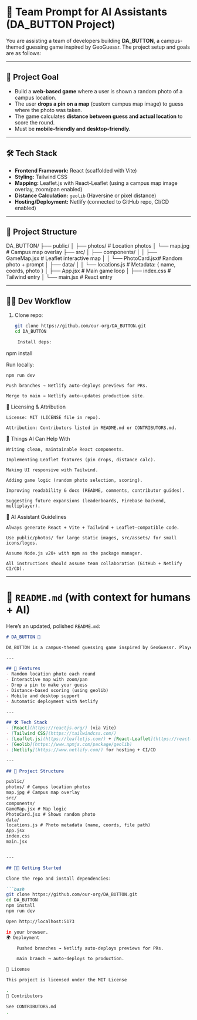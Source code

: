 # 🧭 Team Prompt for AI Assistants (DA_BUTTON Project)

You are assisting a team of developers building **DA_BUTTON**, a campus-themed guessing game inspired by GeoGuessr. The project setup and goals are as follows:

---

## 🎯 Project Goal
- Build a **web-based game** where a user is shown a random photo of a campus location.  
- The user **drops a pin on a map** (custom campus map image) to guess where the photo was taken.  
- The game calculates **distance between guess and actual location** to score the round.  
- Must be **mobile-friendly and desktop-friendly**.  

---

## 🛠️ Tech Stack
- **Frontend Framework:** React (scaffolded with Vite)  
- **Styling:** Tailwind CSS  
- **Mapping:** Leaflet.js with React-Leaflet (using a campus map image overlay, zoom/pan enabled)  
- **Distance Calculation:** `geolib` (Haversine or pixel distance)  
- **Hosting/Deployment:** Netlify (connected to GitHub repo, CI/CD enabled)  

---

## 📂 Project Structure

DA_BUTTON/
├── public/
│ ├── photos/ # Location photos
│ └── map.jpg # Campus map overlay
├── src/
│ ├── components/
│ │ ├── GameMap.jsx # Leaflet interactive map
│ │ └── PhotoCard.jsx# Random photo + prompt
│ ├── data/
│ │ └── locations.js # Metadata: { name, coords, photo }
│ ├── App.jsx # Main game loop
│ ├── index.css # Tailwind entry
│ └── main.jsx # React entry

---

## 👩‍💻 Dev Workflow
1. Clone repo:  
   ```bash
   git clone https://github.com/our-org/DA_BUTTON.git
   cd DA_BUTTON

    Install deps:

npm install

Run locally:

    npm run dev

    Push branches → Netlify auto-deploys previews for PRs.

    Merge to main → Netlify auto-updates production site.

📜 Licensing & Attribution

    License: MIT (LICENSE file in repo).

    Attribution: Contributors listed in README.md or CONTRIBUTORS.md.

🔧 Things AI Can Help With

    Writing clean, maintainable React components.

    Implementing Leaflet features (pin drops, distance calc).

    Making UI responsive with Tailwind.

    Adding game logic (random photo selection, scoring).

    Improving readability & docs (README, comments, contributor guides).

    Suggesting future expansions (leaderboards, Firebase backend, multiplayer).

📌 AI Assistant Guidelines

    Always generate React + Vite + Tailwind + Leaflet–compatible code.

    Use public/photos/ for large static images, src/assets/ for small icons/logos.

    Assume Node.js v20+ with npm as the package manager.

    All instructions should assume team collaboration (GitHub + Netlify CI/CD).


---

# 📄 `README.md` (with context for humans + AI)
Here’s an updated, polished `README.md`:

```markdown
# DA_BUTTON 🎯

DA_BUTTON is a campus-themed guessing game inspired by GeoGuessr. Players are shown a random photo of a location, then drop a pin on a custom map to guess where the photo was taken. The closer the guess, the higher the score.

---

## 🚀 Features
- Random location photo each round  
- Interactive map with zoom/pan  
- Drop a pin to make your guess  
- Distance-based scoring (using geolib)  
- Mobile and desktop support  
- Automatic deployment with Netlify  

---

## 🛠️ Tech Stack
- [React](https://reactjs.org/) (via Vite)  
- [Tailwind CSS](https://tailwindcss.com/)  
- [Leaflet.js](https://leafletjs.com/) + [React-Leaflet](https://react-leaflet.js.org/)  
- [Geolib](https://www.npmjs.com/package/geolib)  
- [Netlify](https://www.netlify.com/) for hosting + CI/CD  

---

## 📂 Project Structure

public/
photos/ # Campus location photos
map.jpg # Campus map overlay
src/
components/
GameMap.jsx # Map logic
PhotoCard.jsx # Shows random photo
data/
locations.js # Photo metadata (name, coords, file path)
App.jsx
index.css
main.jsx


---

## 🧑‍💻 Getting Started

Clone the repo and install dependencies:

```bash
git clone https://github.com/our-org/DA_BUTTON.git
cd DA_BUTTON
npm install
npm run dev

Open http://localhost:5173

in your browser.
🌍 Deployment

    Pushed branches → Netlify auto-deploys previews for PRs.

    main branch → auto-deploys to production.

📜 License

This project is licensed under the MIT License

.
🤝 Contributors

See CONTRIBUTORS.md
.